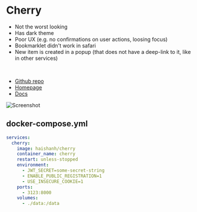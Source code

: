 # Cherry
- Not the worst looking
- Has dark theme
- Poor UX (e.g. no confirmations on user actions, loosing focus)
- Bookmarklet didn't work in safari
- New item is created in a popup (that does not have a deep-link to it, like in other services)

<br>

- [Github repo](https://github.com/haishanh/cherry)
- [Homepage](https://cherry.haishan.me)
- [Docs](https://cherry.haishan.me/docs/deploy)


![Screenshot](cherry.jpg)



## docker-compose.yml
```yml
services:
  cherry:
    image: haishanh/cherry
    container_name: cherry
    restart: unless-stopped
    environment:
      - JWT_SECRET=some-secret-string
      - ENABLE_PUBLIC_REGISTRATION=1
      - USE_INSECURE_COOKIE=1
    ports:
      - 3123:8000
    volumes:
      - ./data:/data
```
